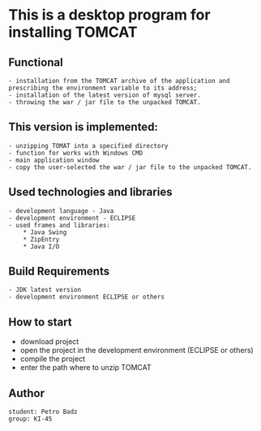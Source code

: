 # This is a desktop program for installing TOMCAT
 
 
## Functional
 
	- installation from the TOMCAT archive of the application and prescribing the environment variable to its address;
	- installation of the latest version of mysql server.
	- throwing the war / jar file to the unpacked TOMCAT.

## This version is implemented:

	- unzipping TOMAT into a specified directory
	- function for works with Windows CMD
	- main application window
	- copy the user-selected the war / jar file to the unpacked TOMCAT.
 
## Used technologies and libraries

	- development language - Java
	- development environment - ECLIPSE
	- used frames and libraries:
		* Java Swing
		* ZipEntry
		* Java I/O

## Build Requirements
 
	- JDK latest version
	- development environment ECLIPSE or others
 
## How to start

- download project
- open the project in the development environment (ECLIPSE or others)
- compile the project
- enter the path where to unzip TOMCAT

## Author
	student: Petro Badz
	group: KI-45
